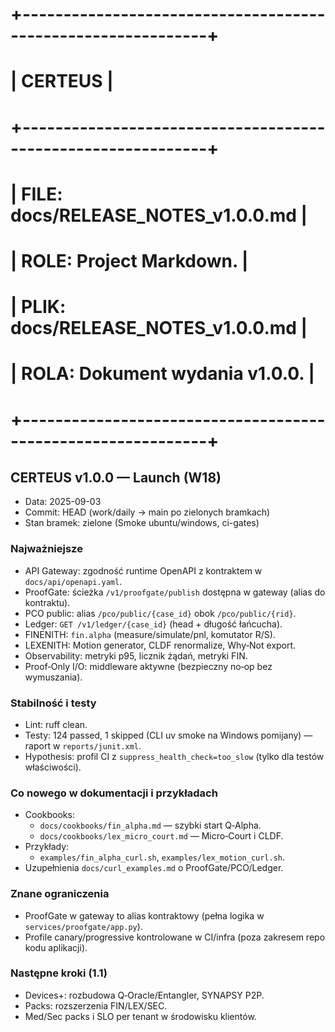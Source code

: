# +-------------------------------------------------------------+
# |                          CERTEUS                            |
# +-------------------------------------------------------------+
# | FILE: docs/RELEASE_NOTES_v1.0.0.md                        |
# | ROLE: Project Markdown.                                     |
# | PLIK: docs/RELEASE_NOTES_v1.0.0.md                        |
# | ROLA: Dokument wydania v1.0.0.                               |
# +-------------------------------------------------------------+

## CERTEUS v1.0.0 — Launch (W18)

- Data: 2025-09-03
- Commit: HEAD (work/daily → main po zielonych bramkach)
- Stan bramek: zielone (Smoke ubuntu/windows, ci-gates)

### Najważniejsze
- API Gateway: zgodność runtime OpenAPI z kontraktem w `docs/api/openapi.yaml`.
- ProofGate: ścieżka `/v1/proofgate/publish` dostępna w gateway (alias do kontraktu).
- PCO public: alias `/pco/public/{case_id}` obok `/pco/public/{rid}`.
- Ledger: `GET /v1/ledger/{case_id}` (head + długość łańcucha).
- FINENITH: `fin.alpha` (measure/simulate/pnl, komutator R/S).
- LEXENITH: Motion generator, CLDF renormalize, Why‑Not export.
- Observability: metryki p95, licznik żądań, metryki FIN.
- Proof‑Only I/O: middleware aktywne (bezpieczny no‑op bez wymuszania).

### Stabilność i testy
- Lint: ruff clean.
- Testy: 124 passed, 1 skipped (CLI uv smoke na Windows pomijany) — raport w `reports/junit.xml`.
- Hypothesis: profil CI z `suppress_health_check=too_slow` (tylko dla testów właściwości).

### Co nowego w dokumentacji i przykładach
- Cookbooks:
  - `docs/cookbooks/fin_alpha.md` — szybki start Q‑Alpha.
  - `docs/cookbooks/lex_micro_court.md` — Micro‑Court i CLDF.
- Przykłady:
  - `examples/fin_alpha_curl.sh`, `examples/lex_motion_curl.sh`.
- Uzupełnienia `docs/curl_examples.md` o ProofGate/PCO/Ledger.

### Znane ograniczenia
- ProofGate w gateway to alias kontraktowy (pełna logika w `services/proofgate/app.py`).
- Profile canary/progressive kontrolowane w CI/infra (poza zakresem repo kodu aplikacji).

### Następne kroki (1.1)
- Devices+: rozbudowa Q‑Oracle/Entangler, SYNAPSY P2P.
- Packs: rozszerzenia FIN/LEX/SEC.
- Med/Sec packs i SLO per tenant w środowisku klientów.

